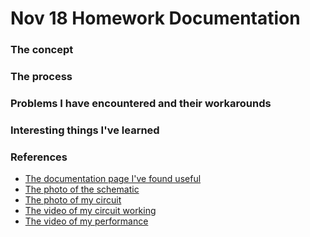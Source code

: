 # Nov 18 Homework Documentation

### The concept

### The process

### Problems I have encountered and their workarounds

### Interesting things I've learned

### References
- [The documentation page I've found useful](https://www.arduino.cc/en/Tutorial/BuiltInExamples/toneMelody)
- [The photo of the schematic]()
- [The photo of my circuit]()
- [The video of my circuit working]()
- [The video of my performance]()
